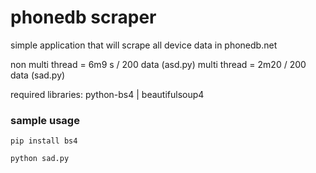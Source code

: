 # phonedb scraper

simple application that will scrape all device data in phonedb.net

non multi thread = 6m9 s / 200 data (asd.py)
multi thread = 2m20 / 200 data (sad.py)

required libraries: python-bs4 | beautifulsoup4

### sample usage

```pip install bs4```

```python sad.py```
